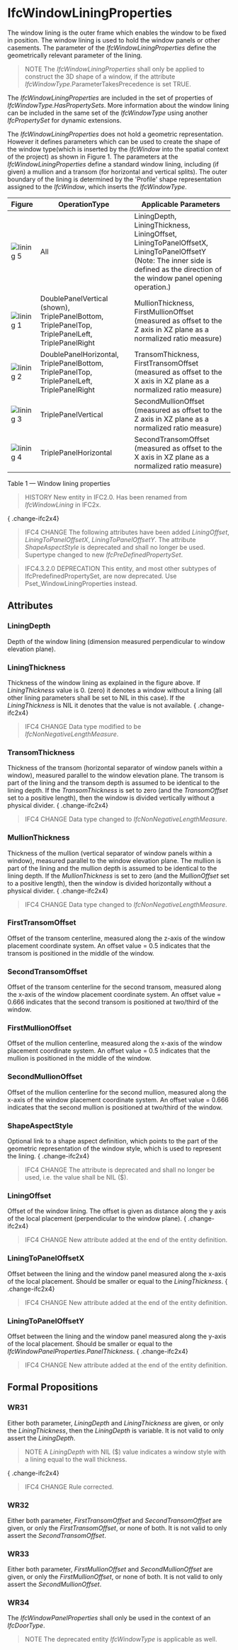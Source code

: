 # IfcWindowLiningProperties

The window lining is the outer frame which enables the window to be fixed in position. The window lining is used to hold the window panels or other casements. The parameter of the _IfcWindowLiningProperties_ define the geometrically relevant parameter of the lining.

> NOTE The _IfcWindowLiningProperties_ shall only be applied to construct the 3D shape of a window, if the attribute _IfcWindowType_.ParameterTakesPrecedence is set TRUE.

The _IfcWindowLiningProperties_ are included in the set of properties of _IfcWindowType.HasPropertySets_. More information about the window lining can be included in the same set of the _IfcWindowType_ using another _IfcPropertySet_ for dynamic extensions.

The _IfcWindowLiningProperties_ does not hold a geometric representation. However it defines parameters which can be used to create the shape of the window type(which is inserted by the _IfcWindow_ into the spatial context of the project) as shown in Figure 1. The parameters at the _IfcWindowLiningProperties_ define a standard window lining, including (if given) a mullion and a transom (for horizontal and vertical splits). The outer boundary of the lining is determined by the 'Profile' shape representation assigned to the _IfcWindow_, which inserts the _IfcWindowType_.

| Figure | OperationType | Applicable Parameters |
| --- | --- | --- |
| ![lining 5](../../../../figures/ifcwindowliningproperties-fig05.png) | All | LiningDepth, LiningThickness, LiningOffset, LiningToPanelOffsetX, LiningToPanelOffsetY (Note: The inner side is defined as the direction of the window panel opening operation.) |
| ![lining 1](../../../../figures/ifcwindowliningproperties-fig01.png) | DoublePanelVertical (shown), TriplePanelBottom, TriplePanelTop, TriplePanelLeft, TriplePanelRight | MullionThickness, FirstMullionOffset (measured as offset to the Z axis in XZ plane as a normalized ratio measure) |
| ![lining 2](../../../../figures/ifcwindowliningproperties-fig02.png) | DoublePanelHorizontal, TriplePanelBottom, TriplePanelTop, TriplePanelLeft, TriplePanelRight | TransomThickness, FirstTransomOffset (measured as offset to the X axis in XZ plane as a normalized ratio measure) |
| ![lining 3](../../../../figures/ifcwindowliningproperties-fig03.png) | TriplePanelVertical | SecondMullionOffset (measured as offset to the Z axis in XZ plane as a normalized ratio measure) |
| ![lining 4](../../../../figures/ifcwindowliningproperties-fig04.png) | TriplePanelHorizontal | SecondTransomOffset (measured as offset to the X axis in XZ plane as a normalized ratio measure) |

Table 1 &mdash; Window lining properties

> HISTORY New entity in IFC2.0. Has been renamed from _IfcWindowLining_ in IFC2x.

{ .change-ifc2x4}
> IFC4 CHANGE The following attributes have been added _LiningOffset_, _LiningToPanelOffsetX_, _LiningToPanelOffsetY_. The attribute _ShapeAspectStyle_ is deprecated and shall no longer be used. Supertype changed to new _IfcPreDefinedPropertySet_.

> IFC4.3.2.0 DEPRECATION This entity, and most other subtypes of IfcPredefinedPropertySet, are now deprecated. Use Pset_WindowLiningProperties instead.

## Attributes

### LiningDepth
Depth of the window lining (dimension measured perpendicular to window elevation plane).

### LiningThickness
Thickness of the window lining as explained in the figure above. If _LiningThickness_ value is 0. (zero) it denotes a window without a lining (all other lining parameters shall be set to NIL in this case). If the _LiningThickness_ is NIL it denotes that the value is not available.
{ .change-ifc2x4}
> IFC4 CHANGE Data type modified to be _IfcNonNegativeLengthMeasure_.

### TransomThickness
Thickness of the transom (horizontal separator of window panels within a window), measured parallel to the window elevation plane. The transom is part of the lining and the transom depth is assumed to be identical to the lining depth.
If the _TransomThickness_ is set to zero (and the _TransomOffset_ set to a positive length), then the window is divided vertically without a physical divider.
{ .change-ifc2x4}
> IFC4 CHANGE Data type changed to _IfcNonNegativeLengthMeasure_.

### MullionThickness
Thickness of the mullion (vertical separator of window panels within a window), measured parallel to the window elevation plane. The mullion is part of the lining and the mullion depth is assumed to be identical to the lining depth.
If the _MullionThickness_ is set to zero (and the _MullionOffset_ set to a positive length), then the window is divided horizontally without a physical divider.
{ .change-ifc2x4}
> IFC4 CHANGE Data type changed to _IfcNonNegativeLengthMeasure_.

### FirstTransomOffset
Offset of the transom centerline, measured along the z-axis of the window placement coordinate system. An offset value = 0.5 indicates that the transom is positioned in the middle of the window.

### SecondTransomOffset
Offset of the transom centerline for the second transom, measured along the x-axis of the window placement coordinate system. An offset value = 0.666 indicates that the second transom is positioned at two/third of the window.

### FirstMullionOffset
Offset of the mullion centerline, measured along the x-axis of the window placement coordinate system. An offset value = 0.5 indicates that the mullion is positioned in the middle of the window.

### SecondMullionOffset
Offset of the mullion centerline for the second mullion, measured along the x-axis of the window placement coordinate system. An offset value = 0.666 indicates that the second mullion is positioned at two/third of the window.

### ShapeAspectStyle
Optional link to a shape aspect definition, which points to the part of the geometric representation of the window style, which is used to represent the lining.
{ .change-ifc2x4}
> IFC4 CHANGE The attribute is deprecated and shall no longer be used, i.e. the value shall be NIL ($).

### LiningOffset
Offset of the window lining. The offset is given as distance along the y axis of the local placement (perpendicular to the window plane).
{ .change-ifc2x4}
> IFC4 CHANGE New attribute added at the end of the entity definition.

### LiningToPanelOffsetX
Offset between the lining and the window panel measured along the x-axis of the local placement. Should be smaller or equal to the _LiningThickness_.
{ .change-ifc2x4}
> IFC4 CHANGE New attribute added at the end of the entity definition.

### LiningToPanelOffsetY
Offset between the lining and the window panel measured along the y-axis of the local placement. Should be smaller or equal to the _IfcWindowPanelProperties.PanelThickness_.
{ .change-ifc2x4}
> IFC4 CHANGE New attribute added at the end of the entity definition.

## Formal Propositions

### WR31
Either both parameter, _LiningDepth_ and _LiningThickness_ are given, or only the _LiningThickness_, then the _LiningDepth_ is variable. It is not valid to only assert the _LiningDepth_.
> NOTE A _LiningDepth_ with NIL ($) value indicates a window style with a lining equal to the wall thickness.

{ .change-ifc2x4}
> IFC4 CHANGE Rule corrected.

### WR32
Either both parameter, _FirstTransomOffset_ and _SecondTransomOffset_ are given, or only the _FirstTransomOffset_, or none of both. It is not valid to only assert the _SecondTransomOffset_.

### WR33
Either both parameter, _FirstMullionOffset_ and _SecondMullionOffset_ are given, or only the _FirstMullionOffset_, or none of both. It is not valid to only assert the _SecondMullionOffset_.

### WR34
The _IfcWindowPanelProperties_ shall only be used in the context of an _IfcDoorType_.
> NOTE The deprecated entity _IfcWindowType_ is applicable as well.
